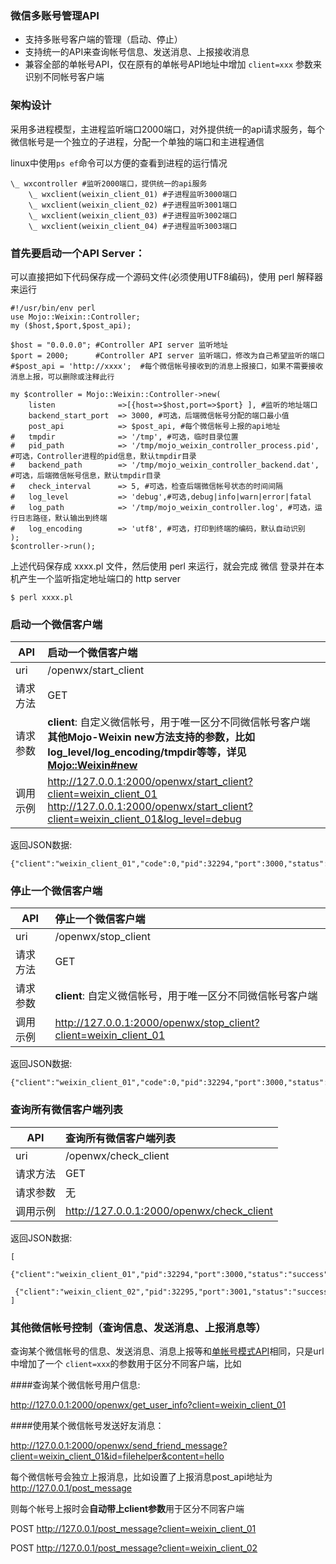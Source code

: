 ### 微信多账号管理API

* 支持多账号客户端的管理（启动、停止）
* 支持统一的API来查询帐号信息、发送消息、上报接收消息
* 兼容全部的单帐号API，仅在原有的单帐号API地址中增加 `client=xxx` 参数来识别不同帐号客户端


### 架构设计

采用多进程模型，主进程监听端口2000端口，对外提供统一的api请求服务，每个微信帐号是一个独立的子进程，分配一个单独的端口和主进程通信

linux中使用`ps ef`命令可以方便的查看到进程的运行情况

```
\_ wxcontroller #监听2000端口，提供统一的api服务               
	\_ wxclient(weixin_client_01) #子进程监听3000端口
	\_ wxclient(weixin_client_02) #子进程监听3001端口
	\_ wxclient(weixin_client_03) #子进程监听3002端口
	\_ wxclient(weixin_client_04) #子进程监听3003端口
```

### 首先要启动一个API Server：

可以直接把如下代码保存成一个源码文件(必须使用UTF8编码)，使用 perl 解释器来运行

    #!/usr/bin/env perl
    use Mojo::Weixin::Controller;
    my ($host,$port,$post_api);

    $host = "0.0.0.0"; #Controller API server 监听地址
    $port = 2000;      #Controller API server 监听端口，修改为自己希望监听的端口
    #$post_api = 'http://xxxx';  #每个微信帐号接收到的消息上报接口，如果不需要接收消息上报，可以删除或注释此行

    my $controller = Mojo::Weixin::Controller->new(
        listen              =>[{host=>$host,port=>$port} ], #监听的地址端口
        backend_start_port  => 3000, #可选，后端微信帐号分配的端口最小值
        post_api            => $post_api, #每个微信帐号上报的api地址
    #   tmpdir              => '/tmp', #可选，临时目录位置
    #   pid_path            => '/tmp/mojo_weixin_controller_process.pid', #可选，Controller进程的pid信息，默认tmpdir目录
    #   backend_path        => '/tmp/mojo_weixin_controller_backend.dat', #可选，后端微信帐号信息，默认tmpdir目录
    #   check_interval      => 5, #可选，检查后端微信帐号状态的时间间隔
    #   log_level           => 'debug',#可选,debug|info|warn|error|fatal
    #   log_path            => '/tmp/mojo_weixin_controller.log', #可选，运行日志路径，默认输出到终端
    #   log_encoding        => 'utf8', #可选，打印到终端的编码，默认自动识别
    );
    $controller->run();

上述代码保存成 xxxx.pl 文件，然后使用 perl 来运行，就会完成 微信 登录并在本机产生一个监听指定地址端口的 http server

    $ perl xxxx.pl

### 启动一个微信客户端 

|   API  |启动一个微信客户端
|--------|:------------------------------------------|
|uri     |/openwx/start_client|
|请求方法|GET|
|请求参数|**client**: 自定义微信帐号，用于唯一区分不同微信帐号客户端<br>**其他Mojo-Weixin new方法支持的参数，比如log_level/log_encoding/tmpdir等等，详见 [Mojo::Weixin#new](https://metacpan.org/pod/distribution/Mojo-Weixin/doc/Weixin.pod#new)**|
|调用示例|http://127.0.0.1:2000/openwx/start_client?client=weixin_client_01<br>http://127.0.0.1:2000/openwx/start_client?client=weixin_client_01&log_level=debug|

返回JSON数据:
```
{"client":"weixin_client_01","code":0,"pid":32294,"port":3000,"status":"success"}
```

### 停止一个微信客户端 

|   API  |停止一个微信客户端
|--------|:------------------------------------------|
|uri     |/openwx/stop_client|
|请求方法|GET|
|请求参数|**client**: 自定义微信帐号，用于唯一区分不同微信帐号客户端|
|调用示例|http://127.0.0.1:2000/openwx/stop_client?client=weixin_client_01|

返回JSON数据:
```
{"client":"weixin_client_01","code":0,"pid":32294,"port":3000,"status":"success"}
```

### 查询所有微信客户端列表

|   API  |查询所有微信客户端列表
|--------|:------------------------------------------|
|uri     |/openwx/check_client|
|请求方法|GET|
|请求参数|无|
|调用示例|http://127.0.0.1:2000/openwx/check_client|

返回JSON数据:
```
[
    {"client":"weixin_client_01","pid":32294,"port":3000,"status":"success"},
    {"client":"weixin_client_02","pid":32295,"port":3001,"status":"success"},
]
```
### 其他微信帐号控制（查询信息、发送消息、上报消息等）

查询某个微信帐号的信息、发送消息、消息上报等和[单帐号模式API](API.md)相同，只是url中增加了一个 `client=xxx`的参数用于区分不同客户端，比如

####查询某个微信帐号用户信息:

http://127.0.0.1:2000/openwx/get_user_info?client=weixin_client_01

####使用某个微信帐号发送好友消息： 

http://127.0.0.1:2000/openwx/send_friend_message?client=weixin_client_01&id=filehelper&content=hello

每个微信帐号会独立上报消息，比如设置了上报消息post_api地址为 http://127.0.0.1/post_message

则每个帐号上报时会**自动带上client参数**用于区分不同客户端

POST http://127.0.0.1/post_message?client=weixin_client_01

POST http://127.0.0.1/post_message?client=weixin_client_02

